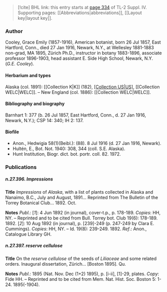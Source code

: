 > [!cite] BHL link: this entry starts at [page 334](https://www.biodiversitylibrary.org/item/103860#page/344/mode/1up) of TL-2 Suppl. IV.
> Supporting pages: [[Abbreviations|abbreviations]], [[Layout key|layout key]].

### Author

Cooley, Grace Emily (1857-1916), American botanist, born 26 Jul 1857, East Hartford, Conn., died 27 Jan 1916, Newark, N.Y., at Wellesley 1881-1883 non-grad, MA 1895, Zürich Ph.D., instructor in botany 1883-1896, associate professor 1896-1903, head assistant E. Side High School, Newark, N.Y. (*G.E. Cooley*).

#### Herbarium and types

Alaska (col. 1891): [[Collection K|K]] (182), [[Collection US|US]](orig.), [[Collection WELC|WELC]]. – New England (col. 1886): [[Collection WELC|WELC]].

#### Bibliography and biography

Barnhart 1: 377 (b. 26 Jul 1857, East Hartford, Conn., d. 27 Jan 1916, Newark, N.Y.); CSP 14: 340; IH 2: 137.

#### Biofile

- Anon., Hedwigia 58(1)(Beibl.): (88). 8 Jul 1916 (d. 27 Jan 1916, Newark).
- Hultén, E., Bot. Not. 1940: 308, 344 (coll. S.E. Alaska).
- Hunt Institution, Biogr. dict. bot. portr. coll. 82. 1972.

### Publications

##### n.27.396. Impressions

**Title**
*Impressions* of *Alaska*, with a list of plants collected in Alaska and Nanaimo, B.C., July and August, 1891... Reprinted from The Bulletin of the Torrey Botanical Club... 1892. Oct.

**Notes**
*Publ*.: \[*1*\]: 4 Jun 1892 (in journal), cover-t.p., p. 178-189. *Copies*: HH, NY. – Reprinted and to be cited from Bull. Torrey bot. Club 19(6): 178-189. 1892.
\[*2*\]: 10 Aug 1892 (in journal), p. \[239\]-249 (p. 247-249 by Clara E. Cummings). *Copies*: HH, NY. – Id. 19(8): 239-249. 1892.
*Ref*.: Anon., Catalogue Library GH.

##### n.27.397. reserve cellulose

**Title**
On the *reserve cellulose* of the seeds of *Liliaceae* and some related orders. Inaugural dissertation, Zürich... \[Boston 1895\]. Qu.

**Notes**
*Publ*.: 1895 (Nat. Nov. Dec (1+2) 1895), p. \[i-ii\], \[1\]-29, plates. *Copy*: Fide HH. – Reprinted and to be cited from Mem. Nat. Hist. Soc. Boston 5: 1-24. 1895(-1904).

